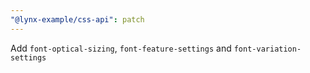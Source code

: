 ```yaml
---
"@lynx-example/css-api": patch
---
```


Add `font-optical-sizing`, `font-feature-settings` and `font-variation-settings`
